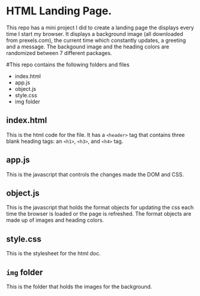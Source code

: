# HTML Landing Page.
This repo has a mini project I did to create a landing page the displays every time I start my browser. It displays a background image (all downloaded from prexels.com), the current time which constantly updates, a greeting and a message. The backgound image and the heading colors are randomized between 7 different packages.

#This repo contains the following folders and files
- index.html
- app.js
- object.js
- style.css
- img folder

## index.html
This is the html code for the file. It has a `<header>` tag that contains three blank heading tags: an `<h1>`, `<h3>`, and `<h4>` tag.

## app.js
This is the javascript that controls the changes made the DOM and CSS.

## object.js
This is the javascript that holds the format objects for updating the css each time the browser is loaded or the page is refreshed. The format objects are made up of images and heading colors.

## style.css
This is the stylesheet for the html doc.

## `img` folder
This is the folder that holds the images for the background.

